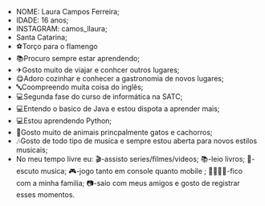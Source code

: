 - NOME: Laura Campos Ferreira;
- IDADE: 16 anos;
- INSTAGRAM: camos_llaura;
- Santa Catarina;
- ⚽Torço para o flamengo  
- 📚Procuro sempre estar aprendendo;
-  ✈Gosto muito de viajar e conhcer outros lugares;
- 😋Adoro cozinhar e conhecer a gastronomia de novos lugares;
- 🔤Coompreendo muita coisa do inglês;
- 💻Segunda fase do curso de informática na SATC;
- 💻Entendo o basico de Java e estou dispota a aprender mais;
- 💻Estou aprendendo Python;
- 🐾Gosto muito de animais princpalmente gatos e cachorros;
- 🎶Gosto de todo tipo de musica e sempre estou aberta para novos estilos musicais;
- No meu tempo livre eu:
                        🎬-assisto series/filmes/videos;
                        📚-leio livros;
                        🎵-escuto musica;
                        🎮-jogo tanto em console quanto mobile ;
                        👨‍👩‍👧‍👦-fico com a minha familia;
                        📷-saio com meus amigos e gosto de registrar esses momentos.
                        

